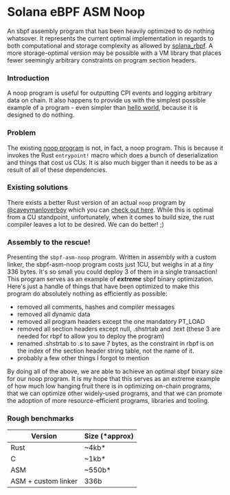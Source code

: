 # Solana eBPF ASM Noop
An sbpf assembly program that has been heavily optimized to do nothing whatsover. It represents the current optimal implementation in regards to both computational and storage complexity as allowed by [solana_rbpf](https://github.com/solana-labs/rbpf). A more storage-optimal version may be possible with a VM library that places fewer seemingly arbitrary constraints on program section headers.

### Introduction
A noop program is useful for outputting CPI events and logging arbitrary data on chain. It also happens to provide us with the simplest possible example of a program - even simpler than [hello world](https://github.com/deanmlittle/hello-solana-asm), because it is designed to do nothing.

### Problem
The existing [noop program](https://github.com/solana-labs/solana-program-library/tree/master/account-compression/programs/noop) is not, in fact, a noop program. This is because it invokes the Rust `entrypoint!` macro which does a bunch of deserialization and things that cost us CUs. It is also much bigger than it needs to be as a result of all of these dependencies.

### Existing solutions
There exists a better Rust version of an actual `noop` program by [@caveymanloverboy](https://github.com/cavemanloverboy) which you can [check out here](https://github.com/cavemanloverboy/nanotoken/blob/main/noop/src/lib.rs). While this is optimal from a CU standpoint, unfortunately, when it comes to build size, the rust compiler leaves a lot to be desired. We can do better! ;)

### Assembly  to the rescue!
Presenting the `sbpf-asm-noop` program. Written in assembly with a custom linker, the sbpf-asm-noop program costs just 1CU, but weighs in at a *tiny* 336 bytes. It's so small you could deploy 3 of them in a single transaction! This program serves as an example of ___extreme___ sbpf binary optimization. Here's just a handle of things that have been optimized to make this program do absolutely nothing as efficiently as possible:

- removed all comments, hashes and compiler messages
- removed all dynamic data
- removed all program headers except the one mandatory PT_LOAD
- removed all section headers except null, .shstrtab and .text (these 3 are needed for rbpf to allow you to deploy the program)
- renamed .shstrtab to .s to save 7 bytes, as the constraint in rbpf is on the index of the section header string table, not the name of it.
- probably a few other things I forgot to mention

By doing all of the above, we are able to achieve an optimal sbpf binary size for our noop program. It is my hope that this serves as an extreme example of how much low hanging fruit there is in optimizing on-chain programs, that we can optimize other widely-used programs, and that we can promote the adoption of more resource-efficient programs, libraries and tooling.

### Rough benchmarks
| Version             | Size (*approx) |
|---------------------|----------------|
| Rust                | ~4kb*          |
| C                   | ~1kb*          |
| ASM                 | ~550b*         |
| ASM + custom linker | 336b           |
